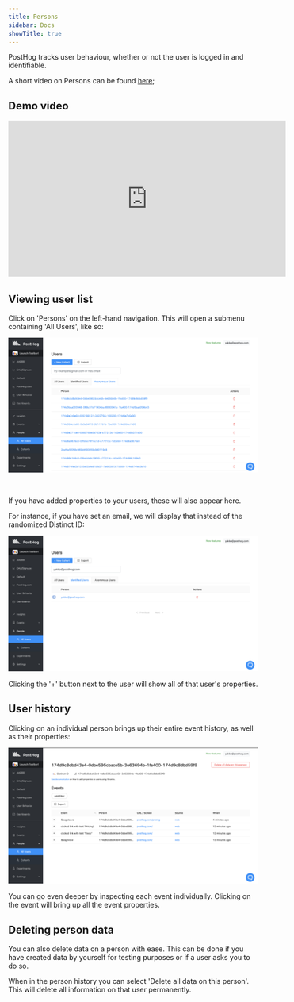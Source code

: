 ```yaml
---
title: Persons
sidebar: Docs
showTitle: true
---
```


PostHog tracks user behaviour, whether or not the user is logged in and identifiable.

A short video on Persons can be found [here](https://youtu.be/8_SsZW1v56Q);

<BorderWrapper>
    <Quote
        imageSource="/images/customers/andy.jpeg"
        size="md"
        name="Andy Su"
        title="Founder and CEO, Pry"
        quote={`“We look into things such as how valuable customers who come to us via ads are compared to those who are organic. We then use that information to make decisions about our advertising strategy.”`}
    />
</BorderWrapper>

## Demo video

<iframe width="560" height="315" src="https://www.youtube.com/embed/GtSSxmOdyk4" frameborder="0" allow="accelerometer; autoplay; clipboard-write; encrypted-media; gyroscope; picture-in-picture" allowfullscreen></iframe>

## Viewing user list

Click on 'Persons' on the left-hand navigation. This will open a submenu containing 'All Users', like so:

![Persons page](../../images/features/people/people-page.png)

<br />

If you have added properties to your users, these will also appear here. 

For instance, if you have set an email, we will display that instead of the randomized Distinct ID:

![Person with email](../../images/features/people/user-email.png)

Clicking the '+' button next to the user will show all of that user's properties. 

## User history

Clicking on an individual person brings up their entire event history, as well as their properties:

![Person page](../../images/features/people/person-page.png)

You can go even deeper by inspecting each event individually. Clicking on the event will bring up all the event properties. 

## Deleting person data

You can also delete data on a person with ease. This can be done if you have created data by yourself for testing purposes or if a user asks you to do so.

When in the person history you can select 'Delete all data on this person'. This will delete all information on that user permanently.
